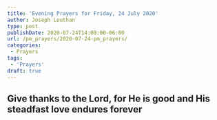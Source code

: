 ```yaml
---
title: 'Evening Prayers for Friday, 24 July 2020'
author: Joseph Louthan
type: post
publishDate: 2020-07-24T14:00:00-06:00
url: /pm_prayers/2020-07-24-pm_prayers/
categories:
 - Prayers
tags:
 - 'Prayers'
draft: true
---
```

## Give thanks to the Lord, for He is good and His steadfast love endures forever

<pre>

</pre>
